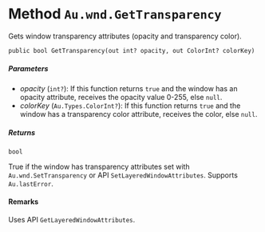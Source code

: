 # Method `Au.wnd.GetTransparency`

Gets window transparency attributes (opacity and transparency color).

```
public bool GetTransparency(out int? opacity, out ColorInt? colorKey)
```

##### Parameters

- *opacity*  (`int?`):
    If this function returns `true` and the window has an opacity attribute, receives the opacity value 0-255, else `null`.
- *colorKey*  (`Au.Types.ColorInt?`):
    If this function returns `true` and the window has a transparency color attribute, receives the color, else `null`.

##### Returns

`bool`

True if the window has transparency attributes set with `Au.wnd.SetTransparency` or API `SetLayeredWindowAttributes`. Supports `Au.lastError`.

#### Remarks

Uses API `GetLayeredWindowAttributes`.